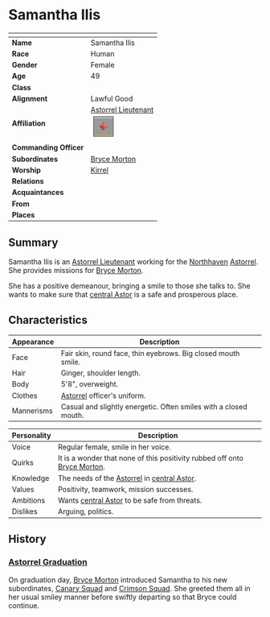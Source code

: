 # Samantha Ilis

| []() | |
| --- | --- |
| **Name** | Samantha Ilis |
| **Race** | Human |
| **Gender** | Female |
| **Age** | 49  |
| **Class** | |
| **Alignment** | Lawful Good |
| **Affiliation** | [Astorrel Lieutenant](../civilisations/kingdom-of-astor/organisations/astorrel/ranks/5-lieutenant.md)<br /><img src="../../images/ranks/astorrel-5-lieutenant.png" height="50" /> |
| **Commanding Officer** | |
| **Subordinates** | [Bryce Morton](bryce-morton.md) |
| **Worship** | [Kirrel](../gods/gods/kirrel.md) |
| **Relations** | |
| **Acquaintances** | |
| **From** | |
| **Places** | |

## Summary

Samantha Ilis is an [Astorrel Lieutenant](../civilisations/kingdom-of-astor/organisations/astorrel/ranks/5-lieutenant.md) working for the [Northhaven](../places/cities/northhaven.md) [Astorrel](../civilisations/kingdom-of-astor/organisations/astorrel/README.md). She provides missions for [Bryce Morton](bryce-morton.md).

She has a positive demeanour, bringing a smile to those she talks to. She wants to make sure that [central Astor](../places/regions/central-astor.md) is a safe and prosperous place.

## Characteristics

| Appearance | Description |
| --- | --- |
| Face | Fair skin, round face, thin eyebrows. Big closed mouth smile. |
| Hair | Ginger, shoulder length. |
| Body | 5'8", overweight. |
| Clothes | [Astorrel](../civilisations/kingdom-of-astor/organisations/astorrel/README.md) officer's uniform. |
| Mannerisms | Casual and slightly energetic. Often smiles with a closed mouth. |

| Personality | Description |
| --- | --- |
| Voice | Regular female, smile in her voice. |
| Quirks | It is a wonder that none of this positivity rubbed off onto [Bryce Morton](bryce-morton.md). |
| Knowledge | The needs of the [Astorrel](../civilisations/kingdom-of-astor/organisations/astorrel/README.md) in [central Astor](../places/regions/central-astor.md). |
| Values | Positivity, teamwork, mission successes. |
| Ambitions | Wants [central Astor](../places/regions/central-astor.md) to be safe from threats. |
| Dislikes | Arguing, politics. |

## History

### [Astorrel Graduation](../../campaigns/astorrel-agents/storylines/astorrel-graduation.md)

On graduation day, [Bryce Morton](bryce-morton.md) introduced Samantha to his new subordinates, [Canary Squad](../civilisations/kingdom-of-astor/organisations/astorrel/squads/canary.md) and [Crimson Squad](../civilisations/kingdom-of-astor/organisations/astorrel/squads/ruby.md). She greeted them all in her usual smiley manner before swiftly departing so that Bryce could continue.
